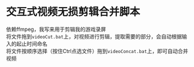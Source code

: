 # 交互式视频无损剪辑合并脚本
依赖ffmpeg，我写来用于剪辑我的游戏录屏  
将文件拖到`videoCut.bat`上，对视频进行剪辑，提取需要的部分，会自动根据输入的起止时间命名  
将文件按顺序选择（按住Ctrl点选文件）拖到`videoConcat.bat`上，即可自动合并视频  

